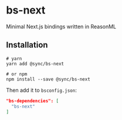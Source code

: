 # bs-next

Minimal Next.js bindings written in ReasonML

## Installation

```shell
# yarn
yarn add @sync/bs-next

# or npm
npm install --save @sync/bs-next
```

Then add it to `bsconfig.json`:

```json
"bs-dependencies": [
  "bs-next"
]
```
